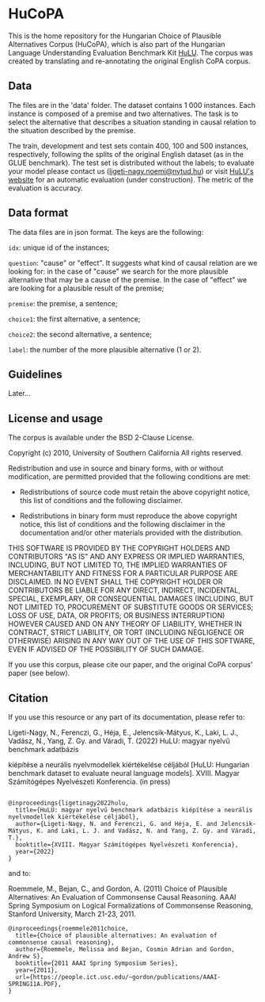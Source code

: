# HuCoPA
This is the home repository for the Hungarian Choice of Plausible Alternatives Corpus (HuCoPA), which is also part of the Hungarian Language Understanding Evaluation Benchmark Kit [HuLU](hulu.nlp.nytud.hu). The corpus was created by translating and re-annotating the original English CoPA corpus. 

## Data

The files are in the 'data' folder. The dataset contains 1 000 instances. Each instance is composed of a premise and two alternatives. The task is to select the alternative that describes a situation standing in causal relation to the situation described by the premise.

The train, development and test sets contain 400, 100 and 500 instances, respectively, following the splits of the original English dataset (as in the GLUE benchmark). The test set is distributed without the labels; to evaluate your model please contact us (ligeti-nagy.noemi@nytud.hu) or visit [HuLU's website](hulu.nlp.nytud.hu) for an automatic evaluation (under construction). The metric of the evaluation is accuracy.

## Data format

The data files are in json format. The keys are the following:

`idx`: unique id of the instances;

`question`: "cause" or "effect". It suggests what kind of causal relation are we looking for: in the case of "cause" we search for the more plausible alternative that may be a cause of the premise. In the case of "effect" we are looking for a plausible result of the premise;

`premise`: the premise, a sentence; 

`choice1`: the first alternative, a sentence; 

`choice2`: the second alternative, a sentence;

`label`: the number of the more plausible alternative (1 or 2).

## Guidelines

Later...

## License and usage

The corpus is available under the BSD 2-Clause License.

Copyright (c) 2010, University of Southern California
All rights reserved.

Redistribution and use in source and binary forms, with or without
modification, are permitted provided that the following conditions are met:

* Redistributions of source code must retain the above copyright notice, this
list of conditions and the following disclaimer.

* Redistributions in binary form must reproduce the above copyright notice,
this list of conditions and the following disclaimer in the documentation
and/or other materials provided with the distribution.

THIS SOFTWARE IS PROVIDED BY THE COPYRIGHT HOLDERS AND CONTRIBUTORS "AS IS"
AND ANY EXPRESS OR IMPLIED WARRANTIES, INCLUDING, BUT NOT LIMITED TO, THE
IMPLIED WARRANTIES OF MERCHANTABILITY AND FITNESS FOR A PARTICULAR PURPOSE ARE
DISCLAIMED. IN NO EVENT SHALL THE COPYRIGHT HOLDER OR CONTRIBUTORS BE LIABLE
FOR ANY DIRECT, INDIRECT, INCIDENTAL, SPECIAL, EXEMPLARY, OR CONSEQUENTIAL
DAMAGES (INCLUDING, BUT NOT LIMITED TO, PROCUREMENT OF SUBSTITUTE GOODS OR
SERVICES; LOSS OF USE, DATA, OR PROFITS; OR BUSINESS INTERRUPTION) HOWEVER
CAUSED AND ON ANY THEORY OF LIABILITY, WHETHER IN CONTRACT, STRICT LIABILITY,
OR TORT (INCLUDING NEGLIGENCE OR OTHERWISE) ARISING IN ANY WAY OUT OF THE USE
OF THIS SOFTWARE, EVEN IF ADVISED OF THE POSSIBILITY OF SUCH DAMAGE.

If you use this corpus, please cite our paper, and the original CoPA corpus' paper (see below). 

## Citation

If you use this resource or any part of its documentation, please refer to:

Ligeti-Nagy, N., Ferenczi, G., Héja, E., Jelencsik-Mátyus, K., Laki, L. J., Vadász, N., Yang, Z. Gy. and Váradi, T. (2022) HuLU: magyar nyelvű benchmark adatbázis

kiépítése a neurális nyelvmodellek kiértékelése céljából [HuLU: Hungarian benchmark dataset to evaluate neural language models]. XVIII. Magyar Számítógépes Nyelvészeti Konferencia. (in press)

```

@inproceedings{ligetinagy2022hulu,
  title={HuLU: magyar nyelvű benchmark adatbázis kiépítése a neurális nyelvmodellek kiértékelése céljából},
  author={Ligeti-Nagy, N. and Ferenczi, G. and Héja, E. and Jelencsik-Mátyus, K. and Laki, L. J. and Vadász, N. and Yang, Z. Gy. and Váradi, T.},
  booktitle={XVIII. Magyar Számítógépes Nyelvészeti Konferencia},
  year={2022}
}
```
and to:

Roemmele, M., Bejan, C., and Gordon, A. (2011) Choice of Plausible Alternatives: An Evaluation of Commonsense Causal Reasoning. AAAI Spring Symposium on Logical Formalizations of Commonsense Reasoning, Stanford University, March 21-23, 2011.
```
@inproceedings{roemmele2011choice,
  title={Choice of plausible alternatives: An evaluation of commonsense causal reasoning},
  author={Roemmele, Melissa and Bejan, Cosmin Adrian and Gordon, Andrew S},
  booktitle={2011 AAAI Spring Symposium Series},
  year={2011},
  url={https://people.ict.usc.edu/~gordon/publications/AAAI-SPRING11A.PDF},
}
```
